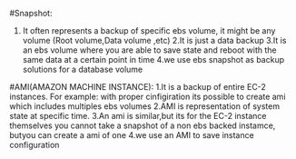 #Snapshot:
1. It often represents a backup of specific ebs volume, it might be any volume (Root volume,Data volume ,etc)
2.It is just a data backup
3.It is an ebs volume where you are able to save state and reboot with the same data at a certain point in time
4.we use ebs snapshot as backup solutions for a database volume


#AMI(AMAZON MACHINE INSTANCE):
1.It is a backup of entire EC-2 instances. For example: with proper cinfigiration its possible to create ami
   which includes multiples ebs volumes
2.AMI is representation of system state at specific time.
3.An ami is similar,but its for the EC-2 instance themselves you cannot take a snapshot of a non ebs backed instamce,
   butyou can create a ami of one
4.we use an AMI to save instance configuration
